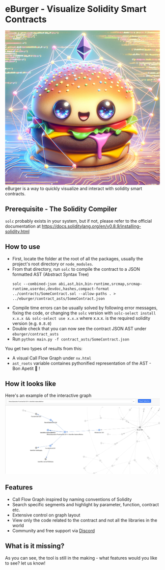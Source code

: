# eBurger - Visualize Solidity Smart Contracts
![eBurger](static/eburger.png?raw=true "eBurger")
eBurger is a way to quickly visualize and interact with solidity smart contracts.

## Prerequisite - The Solidity Compiler
`solc` probably exists in your system, but if not, please refer to the official documentation at https://docs.soliditylang.org/en/v0.8.9/installing-solidity.html

## How to use
- First, locate the folder at the root of all the packages, usually the project's root directory or `node_modules`.
- From that directory, run `solc` to compile the contract to a JSON formatted AST (Abstract Syntax Tree)
    ```
    solc --combined-json abi,ast,bin,bin-runtime,srcmap,srcmap-runtime,userdoc,devdoc,hashes,compact-format ../contracts/SomeContract.sol --allow-paths . > ../eburger/contract_asts/SomeContract.json
    ```
- Compile time errors can be usually solved by following error messages, fixing the code, or changing the `solc` version with `solc-select install x.x.x && solc-select use x.x.x` where x.x.x. is the required solidity version (e.g. `0.8.0`)
- Double check that you can now see the contract JSON AST under `eburger/contract_asts`
- Run `python main.py -f contract_asts/SomeContract.json`

You get two types of results from this:
- A visual Call Flow Graph under `nx.html`
- `ast_roots` variable containes pythonified representation of the AST - Bon Apetit 🍔 !

## How it looks like
Here's an example of the interactive graph
![eBurger](static/network_graph.png?raw=true "eBurger Network Graph")


## Features
- Call Flow Graph inspired by naming conventions of Solidity
- Search specific segments and highlight by parameter, function, contract etc.
- Extensive control on graph layout
- View only the code related to the contract and not all the libraries in the world
- Community and free support via [Discord](discord.gg/WaVMpBtxdB)


## What is it missing?
As you can see, the tool is still in the making - what features would you like to see? let us know!